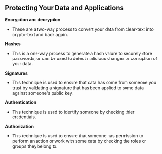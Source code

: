 ## Protecting Your Data and Applications

**Encryption and decryption**
- These are a two-way process to convert your data from clear-text into crypto-text and back again.

**Hashes**
- This is a one-way process to generate a hash valure to securely store passwords, or can be used to detect malicious changes or corruption of your data.

**Signatures**
- This technique is used to ensure that data has come from someone you trust by validating a signature that has been applied to some data against someone's public key.

**Authentication**
- This technique is used to identify someone by checking thier credentials.

**Authorization**
- This technique is used to ensure that someone has permission to perform an action or work with some data by checking the roles or groups they belong to.